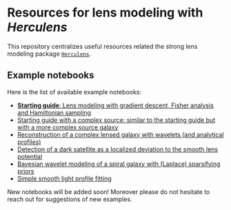 # Resources for lens modeling with _Herculens_

This repository centralizes useful resources related the strong lens modeling package [`Herculens`](https://github.com/austinpeel/herculens).

## Example notebooks

Here is the list of available example notebooks:

- [**Starting guide**: Lens modeling with gradient descent, Fisher analysis and Hamiltonian sampling](notebooks/herculens__Starting_guide.ipynb)
- [Starting guide with a complex source: similar to the starting guide but with a more complex source galaxy](notebooks/herculens__Starting_guide.ipynb)
- [Reconstruction of a complex lensed galaxy with wavelets (and analytical profiles)](notebooks/herculens__Complex_source_with_wavelets.ipynb)
- [Detection of a dark satellite as a localized deviation to the smooth lens potential](notebooks/herculens__Subhalo_detection_with_wavelets.ipynb)
- [Bayesian wavelet modeling of a spiral galaxy with (Laplace) sparsifying priors](notebooks/herculens__Spiral_galaxy_Bayesian_sparsity_Laplace.ipynb)
- [Simple smooth light profile fitting](notebooks/herculens__Simple_galaxy_fitting.ipynb)

New notebooks will be added soon! Moreover please do not hesitate to reach out for suggestions of new examples.
